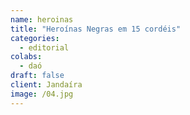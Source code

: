 ```yaml
---
name: heroinas
title: "Heroínas Negras em 15 cordéis"
categories:
  - editorial
colabs:
  - daó
draft: false
client: Jandaíra
image: /04.jpg
---
```

